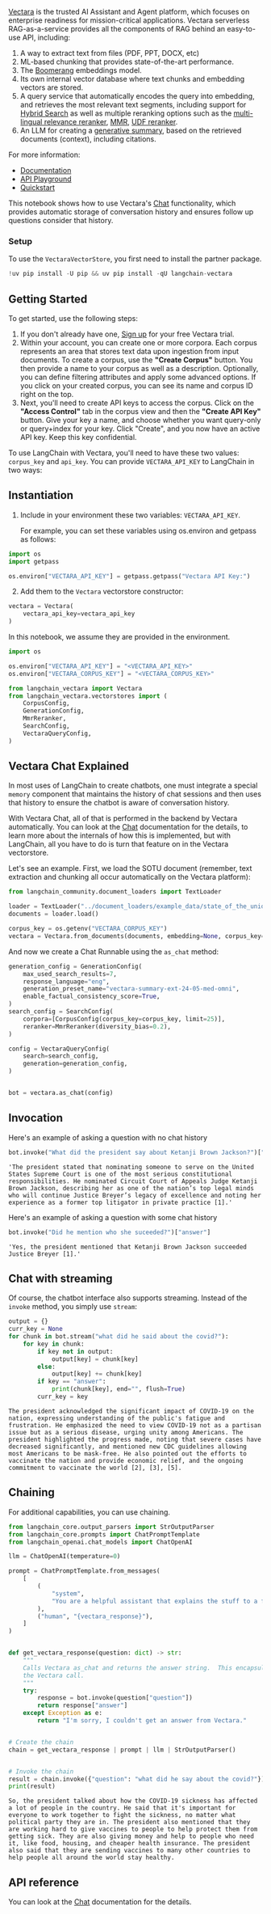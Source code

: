 [Vectara](https://vectara.com/) is the trusted AI Assistant and Agent platform, which focuses on enterprise readiness for mission-critical applications.
Vectara serverless RAG-as-a-service provides all the components of RAG behind an easy-to-use API, including:
1. A way to extract text from files (PDF, PPT, DOCX, etc)
2. ML-based chunking that provides state-of-the-art performance.
3. The [Boomerang](https://vectara.com/how-boomerang-takes-retrieval-augmented-generation-to-the-next-level-via-grounded-generation/) embeddings model.
4. Its own internal vector database where text chunks and embedding vectors are stored.
5. A query service that automatically encodes the query into embedding, and retrieves the most relevant text segments, including support for [Hybrid Search](https://docs.vectara.com/docs/api-reference/search-apis/lexical-matching) as well as multiple reranking options such as the [multi-lingual relevance reranker](https://www.vectara.com/blog/deep-dive-into-vectara-multilingual-reranker-v1-state-of-the-art-reranker-across-100-languages), [MMR](https://vectara.com/get-diverse-results-and-comprehensive-summaries-with-vectaras-mmr-reranker/), [UDF reranker](https://www.vectara.com/blog/rag-with-user-defined-functions-based-reranking). 
6. An LLM for creating a [generative summary](https://docs.vectara.com/docs/learn/grounded-generation/grounded-generation-overview), based on the retrieved documents (context), including citations.

For more information:
- [Documentation](https://docs.vectara.com/docs/)
- [API Playground](https://docs.vectara.com/docs/rest-api/)
- [Quickstart](https://docs.vectara.com/docs/quickstart)


This notebook shows how to use Vectara's [Chat](https://docs.vectara.com/docs/api-reference/chat-apis/chat-apis-overview) functionality, which provides automatic storage of conversation history and ensures follow up questions consider that history.

### Setup

To use the `VectaraVectorStore`, you first need to install the partner package.



```python
!uv pip install -U pip && uv pip install -qU langchain-vectara
```

## Getting Started

To get started, use the following steps:
1. If you don't already have one, [Sign up](https://www.vectara.com/integrations/langchain) for your free Vectara trial.
2. Within your account, you can create one or more corpora. Each corpus represents an area that stores text data upon ingestion from input documents. To create a corpus, use the **"Create Corpus"** button. You then provide a name to your corpus as well as a description. Optionally, you can define filtering attributes and apply some advanced options. If you click on your created corpus, you can see its name and corpus ID right on the top.
3. Next, you'll need to create API keys to access the corpus. Click on the **"Access Control"** tab in the corpus view and then the **"Create API Key"** button. Give your key a name, and choose whether you want query-only or query+index for your key. Click "Create", and you now have an active API key. Keep this key confidential. 

To use LangChain with Vectara, you'll need to have these two values: `corpus_key` and `api_key`.
You can provide `VECTARA_API_KEY` to LangChain in two ways:

## Instantiation

1. Include in your environment these two variables: `VECTARA_API_KEY`.

   For example, you can set these variables using os.environ and getpass as follows:

```python
import os
import getpass

os.environ["VECTARA_API_KEY"] = getpass.getpass("Vectara API Key:")
```

2. Add them to the `Vectara` vectorstore constructor:

```python
vectara = Vectara(
    vectara_api_key=vectara_api_key
)
```

In this notebook, we assume they are provided in the environment.


```python
import os

os.environ["VECTARA_API_KEY"] = "<VECTARA_API_KEY>"
os.environ["VECTARA_CORPUS_KEY"] = "<VECTARA_CORPUS_KEY>"

from langchain_vectara import Vectara
from langchain_vectara.vectorstores import (
    CorpusConfig,
    GenerationConfig,
    MmrReranker,
    SearchConfig,
    VectaraQueryConfig,
)
```

## Vectara Chat Explained

In most uses of LangChain to create chatbots, one must integrate a special `memory` component that maintains the history of chat sessions and then uses that history to ensure the chatbot is aware of conversation history.

With Vectara Chat, all of that is performed in the backend by Vectara automatically. You can look at the [Chat](https://docs.vectara.com/docs/api-reference/chat-apis/chat-apis-overview) documentation for the details, to learn more about the internals of how this is implemented, but with LangChain, all you have to do is turn that feature on in the Vectara vectorstore.

Let's see an example. First, we load the SOTU document (remember, text extraction and chunking all occur automatically on the Vectara platform):


```python
from langchain_community.document_loaders import TextLoader

loader = TextLoader("../document_loaders/example_data/state_of_the_union.txt")
documents = loader.load()

corpus_key = os.getenv("VECTARA_CORPUS_KEY")
vectara = Vectara.from_documents(documents, embedding=None, corpus_key=corpus_key)
```

And now we create a Chat Runnable using the `as_chat` method:


```python
generation_config = GenerationConfig(
    max_used_search_results=7,
    response_language="eng",
    generation_preset_name="vectara-summary-ext-24-05-med-omni",
    enable_factual_consistency_score=True,
)
search_config = SearchConfig(
    corpora=[CorpusConfig(corpus_key=corpus_key, limit=25)],
    reranker=MmrReranker(diversity_bias=0.2),
)

config = VectaraQueryConfig(
    search=search_config,
    generation=generation_config,
)


bot = vectara.as_chat(config)
```


## Invocation

Here's an example of asking a question with no chat history


```python
bot.invoke("What did the president say about Ketanji Brown Jackson?")["answer"]
```



```output
'The president stated that nominating someone to serve on the United States Supreme Court is one of the most serious constitutional responsibilities. He nominated Circuit Court of Appeals Judge Ketanji Brown Jackson, describing her as one of the nation’s top legal minds who will continue Justice Breyer’s legacy of excellence and noting her experience as a former top litigator in private practice [1].'
```


Here's an example of asking a question with some chat history


```python
bot.invoke("Did he mention who she suceeded?")["answer"]
```



```output
'Yes, the president mentioned that Ketanji Brown Jackson succeeded Justice Breyer [1].'
```


## Chat with streaming

Of course, the chatbot interface also supports streaming.
Instead of the `invoke` method, you simply use `stream`:


```python
output = {}
curr_key = None
for chunk in bot.stream("what did he said about the covid?"):
    for key in chunk:
        if key not in output:
            output[key] = chunk[key]
        else:
            output[key] += chunk[key]
        if key == "answer":
            print(chunk[key], end="", flush=True)
        curr_key = key
```
```output
The president acknowledged the significant impact of COVID-19 on the nation, expressing understanding of the public's fatigue and frustration. He emphasized the need to view COVID-19 not as a partisan issue but as a serious disease, urging unity among Americans. The president highlighted the progress made, noting that severe cases have decreased significantly, and mentioned new CDC guidelines allowing most Americans to be mask-free. He also pointed out the efforts to vaccinate the nation and provide economic relief, and the ongoing commitment to vaccinate the world [2], [3], [5].
```
## Chaining

For additional capabilities, you can use chaining.


```python
from langchain_core.output_parsers import StrOutputParser
from langchain_core.prompts import ChatPromptTemplate
from langchain_openai.chat_models import ChatOpenAI

llm = ChatOpenAI(temperature=0)

prompt = ChatPromptTemplate.from_messages(
    [
        (
            "system",
            "You are a helpful assistant that explains the stuff to a five year old.  Vectara is providing the answer.",
        ),
        ("human", "{vectara_response}"),
    ]
)


def get_vectara_response(question: dict) -> str:
    """
    Calls Vectara as_chat and returns the answer string.  This encapsulates
    the Vectara call.
    """
    try:
        response = bot.invoke(question["question"])
        return response["answer"]
    except Exception as e:
        return "I'm sorry, I couldn't get an answer from Vectara."


# Create the chain
chain = get_vectara_response | prompt | llm | StrOutputParser()


# Invoke the chain
result = chain.invoke({"question": "what did he say about the covid?"})
print(result)
```
```output
So, the president talked about how the COVID-19 sickness has affected a lot of people in the country. He said that it's important for everyone to work together to fight the sickness, no matter what political party they are in. The president also mentioned that they are working hard to give vaccines to people to help protect them from getting sick. They are also giving money and help to people who need it, like food, housing, and cheaper health insurance. The president also said that they are sending vaccines to many other countries to help people all around the world stay healthy.
```
## API reference

You can look at the [Chat](https://docs.vectara.com/docs/api-reference/chat-apis/chat-apis-overview) documentation for the details.
